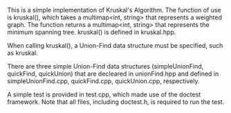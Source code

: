 This is a simple implementation of Kruskal's Algorithm. The function of use is kruskal(), 
which takes a multimap<int, string> that represents a weighted graph. 
The function returns a multimap<int, string> that represents the minimum spanning tree.
kruskal() is defined in kruskal.hpp. 

When calling kruskal(), a Union-Find data structure must be specified, such as kruskal<quickFind>.
 
There are three simple Union-Find data structures (simpleUnionFind, quickFind, quickUnion) that are
decleared in unionFind.hpp and defined in simpleUnionFind.cpp, quickFind.cpp, quickUnion.cpp, respectively.

A simple test is provided in test.cpp, which made use of the doctest framework. 
Note that all files, including doctest.h, is required to run the test. 
